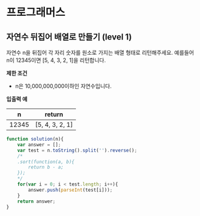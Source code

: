 # 프로그래머스



## 자연수 뒤집어 배열로 만들기 (level 1)

자연수 n을 뒤집어 각 자리 숫자를 원소로 가지는 배열 형태로 리턴해주세요. 예를들어 n이 12345이면 [5, 4, 3, 2, 1]을 리턴합니다.



**제한 조건**

* n은 10,000,000,000이하인 자연수입니다.



**입출력 예**

| n     | return          |
| ----- | --------------- |
| 12345 | [5, 4, 3, 2, 1] |



```javascript
function solution(n){
    var answer = [];
    var test = n.toString().split('').reverse();
    /*
    .sort(function(a, b){
    	return b - a;
    });
    */
    for(var i = 0; i < test.length; i++){
        answer.push(parseInt(test[i]));
    }
    return answer;
}
```

